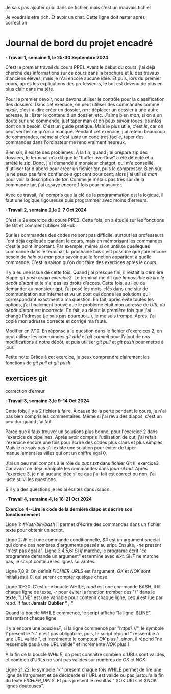 Je sais pas ajouter quoi dans ce fichier, mais c'est un mauvais fichier

Je voudrais etre rich. Et avoir un chat.
Cette ligne doit rester après correction
# Journal de bord du projet encadré

__·__ __Travail 1, semaine 1, le 25-30 Septembre 2024__

C'est le premier travail du cours PPE1. 
Avant le début du cours, j'ai déjà cherché des informations sur ce cours dans la brochure 
et lu des travaux d'anciens élèves, mais je n'ai encore aucune idée.
Et puis, lors du premier cours, après les explications des professeurs, 
le but est devenu de plus en plus clair dans ma tête. 

Pour le premier devoir, 
nous devons utiliser le contrôle pour la classification des dossiers.
Dans cet exercice, on peut utiliser des commandes comme : _mkdir_, c'est-à-dire créer un dossier, 
_rm_ : déplacer un dossier à une autre adresse, _ls_ : lister le contenu d'un dossier, etc. 
J'aime bien _man_, si on a un doute sur une commande, just taper man et on peux savoir toues les infos dont on a besoin. 
C'est un guide pratique.
Mais le plus utile, c'est _ls_, car on peut vérifier ce qu'on a manqué.
Pendant cet exercice, j'ai retenu beaucoup de commandes, 
même si c'est juste un code très facile,
taper des commandes dans l'ordinateur me rend vraiment heureux.

Bien sûr, il existe des problèmes. 
À la fin, 
quand j'ai préparé zip des dossiers, 
le terminal m'a dit que le "buffer overflow" a été détecté et a arrêté le zip.
Donc, j'ai demandé à monsieur chatgpt, 
qui m'a conseillé d'utiliser tar d'abord pour créer un fichier _tar_, puis le compresser.
Bien sûr, je ne peux pas faire confiance à gpt cent pour cent, 
alors j'ai utilisé _man_ pour voir la description de _tar_. 
Comme je n'étais pas très sûr de la commande tar, j'ai essayé encore 1 fois pour m'assurer. 

Avec ce travail, j'ai compris que la clé de la programmation est la logique,
il faut une logique rigoureuse puis programmer avec moins d'erreurs.

__·__ __Travail 2, semaine 2,le 2-7 Oct 2024__

C'est le 2e exercice du coure PPE2.
Cette fois, on a étudié sur les fonctions de Git et comment utiliser GitHub.

Sur les commandes des codes ne sont pas difficile, surtout les professeurs l'ont déjà expliquée pandant le cours,
mais en mémorisant les commandes, c'est le point important. Par exemple, même si on untilise quelleques commande dans le terminal,
la prochaine fois il est possible que j'aie encore besoin de _help_ ou _man_ pour savoir quelle fonction appartient à quelle commande.
C'est la raison qu'on doit faire des exercices après le cours.

Il y a eu une issue de cette fois. Quand j'ai presque fini, il restait la dernière étape: _git push origin exercice2_. Le terminal me dit que _Impossible de lire le dépôt distant_ et je n'ai pas les droits d'acces.
Cette fois, au lieu de demander au monsieur gpt, j'ai posé les mots-clés dans une site de communication sur internet et vu un post qui donne les solutions qui correspondant exactment à ma question. En fait, après évité toutes les options, j'ai finalement trouvé que le problème était mon adresse de _URL du dépôt distant_ est incorrecte. En fait, au début la première fois que j'ai changé l'adresse (je sais pas pourquoi...), je me suis trompé. Après, j'ai copié mon adresse correcte et corrigé ma faute.

Modifier en 7/10. En réponse à la question dans le fichier d'exercices 2, on peut utiliser les commandes _git add_ et _git commit_ pour l'ajout de nos modifications à notre dépôt, et puis utiliser _git pull_ et _git push_ pour mettre à jour.

Petite note: Grâce à cet exercice, je peux comprendre clairement les fonctions de _git pull_ et _git push_.
## exercices git
correction d’erreur

__·__ __Travail 3, semaine 3,le 9-14 Oct 2024__

Cette fois, il y a 2 fichier à faire. À cause de la perte pendant le cours, je n'ai pas bien compris les commentaires. Même si j'ai revu des diapos, c'est un peu dur quand j'ai fait.

Parce que il faux trouver un solutions plus bonne, pour l'exercice 2 dans l'exercice de pipelines. Après avoir compris l'utilisation de cut, j'ai refait l'exercice encore une fois pour écrire des codes plus clairs et plus simples. Mais je ne sais pas s'il existe une solution pour éviter de taper manuellement les villes qui ont un chiffre égal 0.

J'ai un peu mal compris à le rôle du _oups.txt_ dans fichier Git II, exercice3. Car avant on déjà manipulé les commandes dans _journal.md_. Après l'exercice 3, je n'ai aucune idée si ce que j'ai fait est correct ou non, j'ai juste suivi les questions.

S'il y a des questions je les ai écrites dans _Issues_ .

__·__ __Travail 4, semaine 4, le 16-21 Oct 2024__

__Exercice 4--Lire le code de la dernière diapo et décrire son fonctionnement__

Ligne 1: _#!/usr/bin/bash_ Il permet d'écrire des commandes dans un fichier texte pour obtenir un script.

Ligne 2: _IF_ est une commande conditionnelle, _$#_ est un argument special qui donne des nombres d'arguments passés au sript. Ensuite, _-ne_ present "n'est pas égal à".
Ligne 3,4,5,6: Si _if_ marche, le programe écrit "ce programme demande un argument" et termine avec _eixt_.
Si _IF_ ne marche pas, le script continue les lignes suivantes.

Ligne 7,8,9: On définit _FICHIER_URLS_ est l'argument, _OK_ et _NOK_ sont initialisés à 0, qui serent compter quelque chose.

Ligne 10-20: C'est une boucle WHILE, _read_ est une commande BASH, il lit chaque ligne de texte, _-r_  pour éviter la fonction tromber des "/" dans le texte, "LINE" est une variable pour contenir chaque ligne, cequi est lue par _read_. If faut __Jamais Oublier " ; "__  

Quand la boucle WHILE commence, le script affiche "la ligne: $LINE", présentant chaque ligne. 

Il y a encore une boucle _IF_, si la ligne commence par "https?://", le symbole _?_ present le "s" n'est pas obligatoire, puis, le script répond " ressemble à une URL valide ", et incrémente le compteur _OK_ plus 1, sinon, il répond "ne ressemble pas à une URL valide" et incrémente _NOK_ plus 1.

À la fin de la boucle _WHILE_, on peut connaître combien d'URLs sont valides, et combien d'URLs ne sont pas valides sur numbres de _OK_ et _NOK_.

Ligne 21,22: le sympole _"<"_ present chaque fois WHILE permet de lire une ligne de l'argument et de déciderde si l'URL est valide ou pas justqu'a la fin du texte _FICHIER_URLS_. Et puis present le resultas " $OK URLs et $NOK lignes douteuses".
